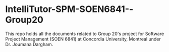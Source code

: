 # IntelliTutor-SPM-SOEN6841--Group20
This repo holds all the documents related to Group 20's project for Software Project Management (SOEN 6841) at Concordia University, Montreal under Dr. Joumana Dargham.
